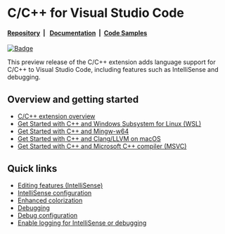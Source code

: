 # C/C++ for Visual Studio Code

#### [Repository](https://github.com/AKoudounis/refactored-journey)&nbsp;&nbsp;|&nbsp;&nbsp; [Documentation](https://code.visualstudio.com/docs/languages/cpp)&nbsp;&nbsp;|&nbsp;&nbsp;[Code Samples](https://github.com/AKoudounis/refactored-journey/blob/master/pokerhands.cpp)&nbsp;&nbsp;
[![Badge](https://aka.ms/vsls-badge)](https://aka.ms/vsls)

This preview release of the C/C++ extension adds language support for C/C++ to Visual Studio Code, including features such as IntelliSense and debugging.

## Overview and getting started
* [C/C++ extension overview](https://code.visualstudio.com/docs/languages/cpp)
* [Get Started with C++ and Windows Subsystem for Linux (WSL)](https://code.visualstudio.com/docs/cpp/config-wsl)
* [Get Started with C++ and Mingw-w64](https://code.visualstudio.com/docs/cpp/config-mingw)
* [Get Started with C++ and Clang/LLVM on macOS](https://code.visualstudio.com/docs/cpp/config-clang-mac)
* [Get Started with C++ and Microsoft C++ compiler (MSVC)](https://code.visualstudio.com/docs/cpp/config-msvc)

## Quick links
* [Editing features (IntelliSense)](https://code.visualstudio.com/docs/cpp/cpp-ide) 
* [IntelliSense configuration](https://code.visualstudio.com/docs/cpp/customize-default-settings-cpp)
* [Enhanced colorization](https://code.visualstudio.com/docs/cpp/colorization-cpp)
* [Debugging](https://code.visualstudio.com/docs/cpp/cpp-debug)
* [Debug configuration](https://code.visualstudio.com/docs/cpp/launch-json-reference)
* [Enable logging for IntelliSense or debugging](https://code.visualstudio.com/docs/cpp/enable-logging-cpp)
